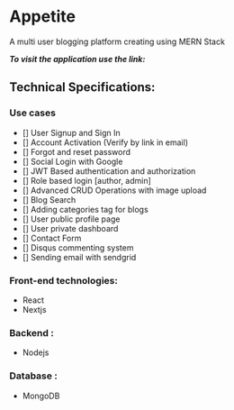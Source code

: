# Appetite 

A multi user blogging platform creating using MERN Stack

<b><i>To visit the application use the link: </i></b> 

## Technical Specifications:

### Use cases
- [] User Signup and Sign In
- [] Account Activation (Verify by link in email) 
- [] Forgot and reset password
- [] Social Login with Google
- [] JWT Based authentication and authorization
- [] Role based login [author, admin]
- [] Advanced CRUD Operations with image upload
- [] Blog Search 
- [] Adding categories tag for blogs
- [] User public profile page
- [] User private dashboard
- [] Contact Form
- [] Disqus commenting system
- [] Sending email with sendgrid 

### Front-end technologies:
- React
- Nextjs

### Backend :
- Nodejs

### Database :
- MongoDB
